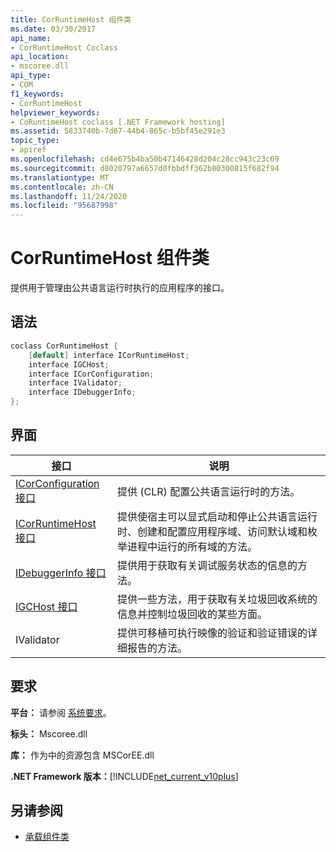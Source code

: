 ```yaml
---
title: CorRuntimeHost 组件类
ms.date: 03/30/2017
api_name:
- CorRuntimeHost Coclass
api_location:
- mscoree.dll
api_type:
- COM
f1_keywords:
- CorRuntimeHost
helpviewer_keywords:
- CoRuntimeHost coclass [.NET Framework hosting]
ms.assetid: 5833740b-7d67-44b4-865c-b5bf45e291e3
topic_type:
- apiref
ms.openlocfilehash: cd4e675b4ba50b47146428d204c28cc943c23c69
ms.sourcegitcommit: d8020797a6657d0fbbdff362b80300815f682f94
ms.translationtype: MT
ms.contentlocale: zh-CN
ms.lasthandoff: 11/24/2020
ms.locfileid: "95687998"
---
```

# <a name="corruntimehost-coclass"></a>CorRuntimeHost 组件类

提供用于管理由公共语言运行时执行的应用程序的接口。  
  
## <a name="syntax"></a>语法  
  
```cpp  
coclass CorRuntimeHost {  
    [default] interface ICorRuntimeHost;  
    interface IGCHost;  
    interface ICorConfiguration;  
    interface IValidator;  
    interface IDebuggerInfo;  
};  
```  
  
## <a name="interfaces"></a>界面  
  
|接口|说明|  
|---------------|-----------------|  
|[ICorConfiguration 接口](icorconfiguration-interface.md)|提供 (CLR) 配置公共语言运行时的方法。|  
|[ICorRuntimeHost 接口](icorruntimehost-interface.md)|提供使宿主可以显式启动和停止公共语言运行时、创建和配置应用程序域、访问默认域和枚举进程中运行的所有域的方法。|  
|[IDebuggerInfo 接口](idebuggerinfo-interface.md)|提供用于获取有关调试服务状态的信息的方法。|  
|[IGCHost 接口](igchost-interface.md)|提供一些方法，用于获取有关垃圾回收系统的信息并控制垃圾回收的某些方面。|  
|IValidator|提供可移植可执行映像的验证和验证错误的详细报告的方法。|  
  
## <a name="requirements"></a>要求  

 **平台：** 请参阅 [系统要求](../../get-started/system-requirements.md)。  
  
 **标头：** Mscoree.dll  
  
 **库：** 作为中的资源包含 MSCorEE.dll  
  
 **.NET Framework 版本：**[!INCLUDE[net_current_v10plus](../../../../includes/net-current-v10plus-md.md)]  
  
## <a name="see-also"></a>另请参阅

- [承载组件类](hosting-coclasses.md)
